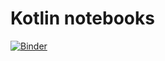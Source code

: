 # Kotlin notebooks

[![Binder](https://mybinder.org/badge_logo.svg)](https://mybinder.org/v2/gh/Ravby/KotlinNotebooks/master)
